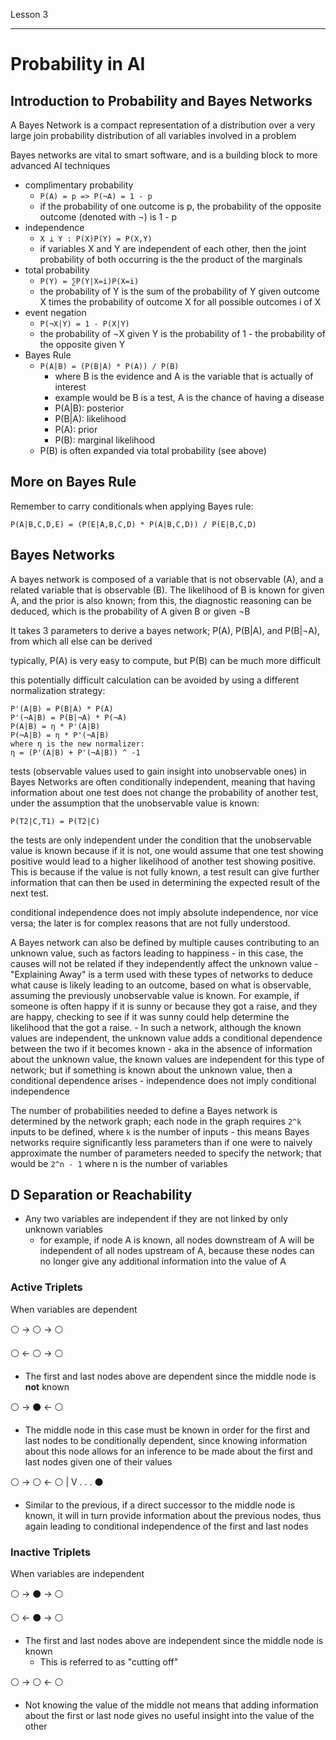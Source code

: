 Lesson 3

---

# Probability in AI

## Introduction to Probability and Bayes Networks

A Bayes Network is a compact representation of a distribution over a very large join probability distribution of all variables involved in a problem

Bayes networks are vital to smart software, and is a building block to more advanced AI techniques

- complimentary probability
  - `P(A) = p => P(¬A) = 1 - p`
  - if the probability of one outcome is p, the probability of the opposite outcome (denoted with ¬) is 1 - p
- independence
  - `X ⟂ Y : P(X)P(Y) = P(X,Y)`
  - if variables X and Y are independent of each other, then the joint probability of both occurring is the the product of the marginals
- total probability
  - `P(Y) = ∑P(Y|X=i)P(X=i)`
  - the probability of Y is the sum of the probability of Y given outcome X times the probability of outcome X for all possible outcomes i of X
- event negation
  - `P(¬X|Y) = 1 - P(X|Y)`
  - the probability of ¬X given Y is the probability of 1 - the probability of the opposite given Y
- Bayes Rule
  - `P(A|B) = (P(B|A) * P(A)) / P(B)`
    - where B is the evidence and A is the variable that is actually of interest
    - example would be B is a test, A is the chance of having a disease
    - P(A|B): posterior
    - P(B|A): likelihood
    - P(A): prior
    - P(B): marginal likelihood
  - P(B) is often expanded via total probability (see above)

## More on Bayes Rule

Remember to carry conditionals when applying Bayes rule:

```
P(A|B,C,D,E) = (P(E|A,B,C,D) * P(A|B,C,D)) / P(E|B,C,D)
```

## Bayes Networks

A bayes network is composed of a variable that is not observable (A), and a related variable that is observable (B). The likelihood of B is known for given A, and the prior is also known; from this, the diagnostic reasoning can be deduced, which is the probability of A given B or given ¬B

It takes 3 parameters to derive a bayes network; P(A), P(B|A), and P(B|¬A), from which all else can be derived

typically, P(A) is very easy to compute, but P(B) can be much more difficult

this potentially difficult calculation can be avoided by using a different normalization strategy:

```
P'(A|B) = P(B|A) * P(A)
P'(¬A|B) = P(B|¬A) * P(¬A)
P(A|B) = η * P'(A|B)
P(¬A|B) = η * P'(¬A|B)
where η is the new normalizer:
η = (P'(A|B) + P'(¬A|B)) ^ -1
```

tests (observable values used to gain insight into unobservable ones) in Bayes Networks are often conditionally independent, meaning that having information about one test does not change the probability of another test, under the assumption that the unobservable value is known:

```
P(T2|C,T1) = P(T2|C)
```

the tests are only independent under the condition that the unobservable value is known because if it is not, one would assume that one test showing positive would lead to a higher likelihood of another test showing positive. This is because if the value is not fully known, a test result can give further information that can then be used in determining the expected result of the next test.

conditional independence does not imply absolute independence, nor vice versa; the later is for complex reasons that are not fully understood.

A Bayes network can also be defined by multiple causes contributing to an unknown value, such as factors leading to happiness
    - in this case, the causes will not be related if they independently affect the unknown value
    - "Explaining Away" is a term used with these types of networks to deduce what cause is likely leading to an outcome, based on what is observable, assuming the previously unobservable value is known. For example, if someone is often happy if it is sunny or because they got a raise, and they are happy, checking to see if it was sunny could help determine the likelihood that the got a raise.
    - In such a network, although the known values are independent, the unknown value adds a conditional dependence between the two if it becomes known
        - aka in the absence of information about the unknown value, the known values are independent for this type of network; but if something is known about the unknown value, then a conditional dependence arises
        - independence does not imply conditional independence

The number of probabilities needed to define a Bayes network is determined by the network graph; each node in the graph requires `2^k` inputs to be defined, where `k` is the number of inputs
    - this means Bayes networks require significantly less parameters than if one were to naively approximate the number of parameters needed to specify the network; that would be `2^n - 1` where n is the number of variables

## D Separation or Reachability

- Any two variables are independent if they are not linked by only unknown variables
    - for example, if node A is known, all nodes downstream of A will be independent of all nodes upstream of A, because these nodes can no longer give any additional information into the value of A

### Active Triplets

When variables are dependent

⚪️ -> ⚪️ -> ⚪️

⚪️ <- ⚪️ -> ⚪️

- The first and last nodes above are dependent since the middle node is **not** known

⚪️ -> ⚫️ <- ⚪️

- The middle node in this case must be known in order for the first and last nodes to be conditionally dependent, since knowing information about this node allows for an inference to be made about the first and last nodes given one of their values

⚪️ -> ⚪️ <- ⚪️
      |
      V
      .
      .
      .
      ⚫️

- Similar to the previous, if a direct successor to the middle node is known, it will in turn provide information about the previous nodes, thus again leading to conditional independence of the first and last nodes

### Inactive Triplets

When variables are independent

⚪️ -> ⚫️ -> ⚪️

⚪️ <- ⚫️ -> ⚪️

- The first and last nodes above are independent since the middle node is known
    - This is referred to as "cutting off"

⚪️ -> ⚪️ <- ⚪️

- Not knowing the value of the middle not means that adding information about the first or last node gives no useful insight into the value of the other
